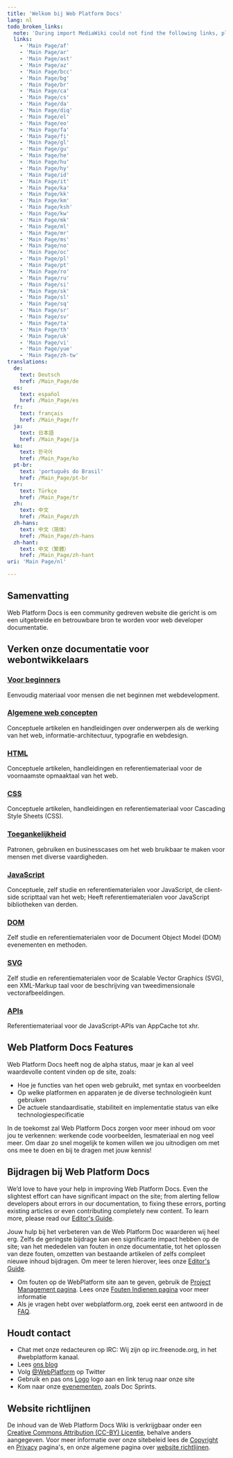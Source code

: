 ```yaml
---
title: 'Welkom bij Web Platform Docs'
lang: nl
todo_broken_links:
  note: 'During import MediaWiki could not find the following links, please fix and adjust this list.'
  links:
    - 'Main Page/af'
    - 'Main Page/ar'
    - 'Main Page/ast'
    - 'Main Page/az'
    - 'Main Page/bcc'
    - 'Main Page/bg'
    - 'Main Page/br'
    - 'Main Page/ca'
    - 'Main Page/cs'
    - 'Main Page/da'
    - 'Main Page/diq'
    - 'Main Page/el'
    - 'Main Page/eo'
    - 'Main Page/fa'
    - 'Main Page/fi'
    - 'Main Page/gl'
    - 'Main Page/gu'
    - 'Main Page/he'
    - 'Main Page/hu'
    - 'Main Page/hy'
    - 'Main Page/id'
    - 'Main Page/it'
    - 'Main Page/ka'
    - 'Main Page/kk'
    - 'Main Page/km'
    - 'Main Page/ksh'
    - 'Main Page/kw'
    - 'Main Page/mk'
    - 'Main Page/ml'
    - 'Main Page/mr'
    - 'Main Page/ms'
    - 'Main Page/no'
    - 'Main Page/oc'
    - 'Main Page/pl'
    - 'Main Page/pt'
    - 'Main Page/ro'
    - 'Main Page/ru'
    - 'Main Page/si'
    - 'Main Page/sk'
    - 'Main Page/sl'
    - 'Main Page/sq'
    - 'Main Page/sr'
    - 'Main Page/sv'
    - 'Main Page/ta'
    - 'Main Page/th'
    - 'Main Page/uk'
    - 'Main Page/vi'
    - 'Main Page/yue'
    - 'Main Page/zh-tw'
translations:
  de:
    text: Deutsch
    href: /Main_Page/de
  es:
    text: español
    href: /Main_Page/es
  fr:
    text: français
    href: /Main_Page/fr
  ja:
    text: 日本語
    href: /Main_Page/ja
  ko:
    text: 한국어
    href: /Main_Page/ko
  pt-br:
    text: 'português do Brasil'
    href: /Main_Page/pt-br
  tr:
    text: Türkçe
    href: /Main_Page/tr
  zh:
    text: 中文
    href: /Main_Page/zh
  zh-hans:
    text: 中文（简体）‎
    href: /Main_Page/zh-hans
  zh-hant:
    text: 中文（繁體）‎
    href: /Main_Page/zh-hant
uri: 'Main Page/nl'

---
```

## Samenvatting

Web Platform Docs is een community gedreven website die gericht is om een uitgebreide en betrouwbare bron te worden voor web developer documentatie.

## Verken onze documentatie voor webontwikkelaars

### [Voor beginners](/beginners)

Eenvoudig materiaal voor mensen die net beginnen met webdevelopment.

### [Algemene web concepten](/concepts)

Conceptuele artikelen en handleidingen over onderwerpen als de werking van het web, informatie-architectuur, typografie en webdesign.

### [HTML](/html)

Conceptuele artikelen, handleidingen en referentiemateriaal voor de voornaamste opmaaktaal van het web.

### [CSS](/css)

Conceptuele artikelen, handleidingen en referentiemateriaal voor Cascading Style Sheets (CSS).

### [Toegankelijkheid](/concepts/accessibility)

Patronen, gebruiken en businesscases om het web bruikbaar te maken voor mensen met diverse vaardigheden.

### [JavaScript](/javascript)

Conceptuele, zelf studie en referentiematerialen voor JavaScript, de client-side scripttaal van het web; Heeft referentiematerialen voor JavaScript bibliotheken van derden.

### [DOM](/dom)

Zelf studie en referentiematerialen voor de Document Object Model (DOM) evenementen en methoden.

### [SVG](/svg)

Zelf studie en referentiematerialen voor de Scalable Vector Graphics (SVG), een XML-Markup taal voor de beschrijving van tweedimensionale vectorafbeeldingen.

### [APIs](/apis)

Referentiemateriaal voor de JavaScript-APIs van AppCache tot xhr.

## Web Platform Docs Features

Web Platform Docs heeft nog de alpha status, maar je kan al veel waardevolle content vinden op de site, zoals:

-   Hoe je functies van het open web gebruikt, met syntax en voorbeelden
-   Op welke platformen en apparaten je de diverse technologieën kunt gebruiken
-   De actuele standaardisatie, stabiliteit en implementatie status van elke technologiespecificatie

In de toekomst zal Web Platform Docs zorgen voor meer inhoud om voor jou te verkennen: werkende code voorbeelden, lesmateriaal en nog veel meer. Om daar zo snel mogelijk te komen willen we jou uitnodigen om met ons mee te doen en bij te dragen met jouw kennis!

## Bijdragen bij Web Platform Docs

We’d love to have your help in improving Web Platform Docs. Even the slightest effort can have significant impact on the site; from alerting fellow developers about errors in our documentation, to fixing these errors, porting existing articles or even contributing completely new content. To learn more, please read our [Editor's Guide](/WPD:Editors_Guide).

Jouw hulp bij het verbeteren van de Web Platform Doc waarderen wij heel erg. Zelfs de geringste bijdrage kan een significante impact hebben op de site; van het mededelen van fouten in onze documentatie, tot het oplossen van deze fouten, omzetten van bestaande artikelen of zelfs compleet nieuwe inhoud bijdragen. Om meer te leren hierover, lees onze [Editor's Guide](/WPD:Editors_Guide).

-   Om fouten op de WebPlatform site aan te geven, gebruik de [Project Management pagina](http://project.webplatform.org). Lees onze [Fouten Indienen pagina](/WPD:Filing_Bugs) voor meer informatie
-   Als je vragen hebt over webplatform.org, zoek eerst een antwoord in de [FAQ](/WPD:FAQ).

## Houdt contact

-   Chat met onze redacteuren op IRC: Wij zijn op irc.freenode.org, in het \#webplatform kanaal.
-   Lees [ons blog](http://blog.webplatform.org/)
-   Volg [@WebPlatform](https://twitter.com/webplatform) op Twitter
-   Gebruik en pas ons [Logo](http://webplatform.org/logo) logo aan en link terug naar onze site
-   Kom naar onze [evenementen](/WPD:Community/Community_Events), zoals Doc Sprints.

## Website richtlijnen

De inhoud van de Web Platform Docs Wiki is verkrijgbaar onder een [Creative Commons Attribution (CC-BY) Licentie](/Template:CC-by-3.0), behalve anders aangegeven. Voor meer informatie over onze sitebeleid lees de [Copyright](/WPD:Copyright) en [Privacy](/WPD:Privacy) pagina's, en onze algemene pagina over [website richtlijnen](/WPD:Policy).

